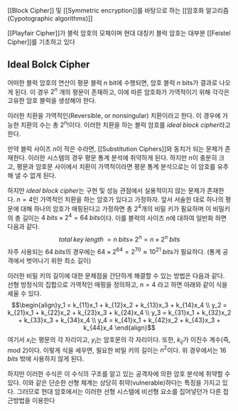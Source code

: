 
[[Block Cipher]] 및 [[Symmetric encryption]]를 바탕으로 하는 [[암호화 알고리즘(Cypotographic algorithms)]]

[[Playfair Cipher]]가 블럭 암호의 모체이며 현대 대칭키 블럭 암호는 대부분 [[Feistel Cipher]]를 기초하고 있다

## **Ideal Bolck Cipher**
어떠한 블럭 암호의 연산이 평문 블럭 $n$ bit에 수행되면, 암호 블럭 $n$ bits가 결과로 나오게 된다. 
이 경우 $2^n$ 개의 평문이 존재하고, 이에 따른 암호화가 가역적이기 위해 각각은 고유한 암호 블럭을 생성해야 한다. 

이러한 치환을 가역적인(Reversible, or nonsingular) 치환이라고 한다. 이 경우에 가능한 치환의 수는 총 $2^n!$이다. 이러한 치환을 하는 블럭 암호를 *ideal block cipher*라고 한다. 

만약 블럭 사이즈 $n$이 작은 수라면, [[Substitution Ciphers]]와 동치가 되는 문제가 존재한다. 이러한 시스템의 경우 평문 통계 분석에 취약하게 된다. 하지만 $n$이 충분히 크고, 평문과 암호문 사이에서 치환이 가역적이라면 평문 통계 분석으로는 이 암호를 유추해 낼 수 없게 된다.

하지만 *ideal block cipher*는 구현 및 성능 관점에서 실용적이지 않는 문제가 존재한다. $n=4$인 가역적인 치환을 하는 암호가 있다고 가정하자. 앞서 서술한 대로 하나의 평문에 대해 하나의 암호가 매핑된다고 가정하면 총 $2^4$개의 비밀 키가 필요하며 이 비밀키의 총 길이는 $4 \; bits \times 2^4 = 64\; bits$이다. 이를 블럭의 사이즈 $n$에 대하여 일반화 하면 다음과 같다.
$$total \; key \; length\; = n\; bits \times \; 2^n = n\times 2^n \; bits $$
자주 사용되는 $64 \; bits$의 경우에는 $64 \times 2^{64} = 2^70 \approx 10^{21} \; bits$가 필요하다. (통계 공격에서 벗어나기 위한 최소 길이)

이러한 비밀 키의 길이에 대한 문제점을 간단하게 해결할 수 있는 방법은 다음과 같다. 선형 방정식의 집합으로 가역적인 매핑을 정의하고, $n=4$ 라고 하면 아래와 같이 식을 세울 수 있다. 
$$\begin{align}y_1 = k_{11}x_1 + k_{12}x_2 + k_{13}x_3 + k_{14}x_4 \\
			  y_2 = k_{21}x_1 + k_{22}x_2 + k_{23}x_3 + k_{24}x_4 \\
			  y_3 = k_{31}x_1 + k_{32}x_2 + k_{33}x_3 + k_{34}x_4 \\
			  y_4 = k_{41}x_1 + k_{42}x_2 + k_{43}x_3 + k_{44}x_4 \end{align}$$
여기서 $x_i$는 평문의 각 자리이고, $y_i$는 암호문의 각 자리이다. 또한, $k_{ij}$가 이진수 계수(즉, mod 2)이다. 
이렇게 식을 세우면, 필요한 비밀 키의 길이는 $n^2$이다. 위 경우에서는 $16 \; bits$ 밖에 사용하지 않게 된다. 

하지만 이러한 수식은 이 수식의 구조를 알고 있는 공격자에 의한 암호 분석에 취약할 수 있다. 이와 같은 단순한 선형 체계는 상당히 취약(vulnerable)하다는 특징을 가지고 있다. 그러므로 현대 암호에서는 이러한 선형 시스템에 비선형 요소를 집어넣던가 다른 접근방법을 이용한다